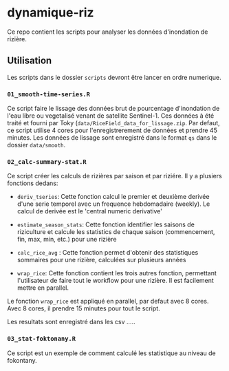# dynamique-riz

Ce repo contient les scripts pour analyser les données d'inondation de rizière.

## Utilisation

Les scripts dans le dossier `scripts` devront être lancer en ordre numerique. 

### `01_smooth-time-series.R`

Ce script faire le lissage des données brut de pourcentage d'inondation de l'eau libre ou vegetalisé venant de satellite Sentinel-1. Ces données à été traité et fourni par Toky (`data/RiceField_data_for_lissage.zip`. Par defaut, ce script utilise 4 cores pour l'enregistrerement de données et prendre 45 minutes. Les données de lissage sont enregistré dans le format `qs` dans le dossier `data/smooth`.

### `02_calc-summary-stat.R`

Ce script créer les calculs de rizières par saison et par riziére. Il y a plusiers fonctions dedans:

- `deriv_tseries`: Cette fonction calcul le premier et deuxième derivée d'une serie temporel avec un frequence hebdomadaire (weekly). Le calcul de derivée est le 'central numeric derivative'

- `estimate_season_stats`: Cette fonction identifier les saisons de riziculture et calcule les statistics de chaque saison (commencement, fin, max, min, etc.) pour une rizière

- `calc_rice_avg` : Cette fonction permet d'obtenir des statistiques sommaires pour une rizière, calculées sur plusieurs années

- `wrap_rice`: Cette fonction contient les trois autres fonction, permettant l'utilisateur de faire tout le workflow pour une rizière. Il est facilement mettre en parallel.

Le fonction `wrap_rice` est appliqué en parallel, par defaut avec 8 cores. Avec 8 cores, il prendre 15 minutes pour tout le script.

Les resultats sont enregistré dans les csv .....

### `03_stat-foktonany.R`

Ce script est un exemple de comment calculé les statistique au niveau de fokontany.

